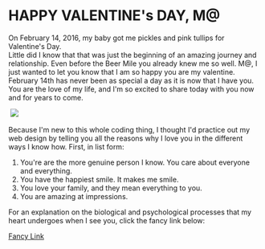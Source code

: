<!DOCTYPE html>
<html>
  <head>
  <title>K8 loves M@</title>
  <link href="/vday.css" type="text/css" rel="stylesheet">
  </head>
  <body>
  <h1>HAPPY VALENTINE's DAY, M@</h1>
  <p>On February 14, 2016, my baby got me pickles and pink tullips for Valentine's Day.<br /> Little did I know that that was just the beginning of an amazing journey and relationship. Even before the Beer Mile you already knew me so well. M@, I just wanted to let you know that I am so happy you are my valentine. February 14th has never been as special a day as it is now that I have you. You are the love of my life, and I'm so excited to share today with you now and for years to come.<p>  
  <img src="https://i5.walmartimages.com/asr/2cf78513-eb12-456c-997f-009d6a794db3_1.0aad3aa64545d6567b52db74b6229b47.jpeg"/>
  <p>Because I'm new to this whole coding thing, I thought I'd practice out my web design by telling you all the reasons why I love you in the different ways I know how. First, in list form:</p>
  <ol>
  <li>You're are the more genuine person I know. You care about everyone and everything.</li>
  <li>You have the happiest smile. It makes me smile.</li>
  <li>You love your family, and they mean everything to you.</li>
  <li>You are amazing at impressions.</li>
  </ol>
  <p>For an explanation on the biological and psychological processes that my heart undergoes when I see you, click the fancy link below:</p>
  <a href="https://en.wikipedia.org/wiki/Love#Psychological_basis" target="_blank">Fancy Link</a>
  
  </body>
</html>
 
  
